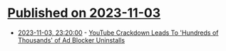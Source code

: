 # [Published on 2023-11-03](index.md)

* [2023-11-03, 23:20:00](https://news.slashdot.org/story/23/11/03/2233227/youtube-crackdown-leads-to-hundreds-of-thousands-of-ad-blocker-uninstalls?utm_source=rss1.0mainlinkanon&utm_medium=feed) - [YouTube Crackdown Leads To 'Hundreds of Thousands' of Ad Blocker Uninstalls](https://news.slashdot.org/story/23/11/03/2233227/youtube-crackdown-leads-to-hundreds-of-thousands-of-ad-blocker-uninstalls?utm_source=rss1.0mainlinkanon&utm_medium=feed)

